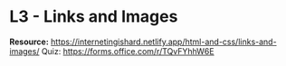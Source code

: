 # L3 - Links and Images

**Resource:** https://internetingishard.netlify.app/html-and-css/links-and-images/
Quiz: https://forms.office.com/r/TQvFYhhW6E
